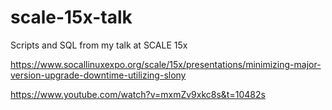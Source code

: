 # scale-15x-talk
Scripts and SQL from my talk at SCALE 15x

https://www.socallinuxexpo.org/scale/15x/presentations/minimizing-major-version-upgrade-downtime-utilizing-slony

https://www.youtube.com/watch?v=mxmZv9xkc8s&t=10482s
